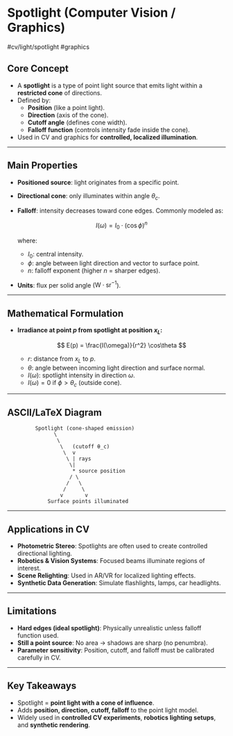 # Spotlight (Computer Vision / Graphics)
 #cv/light/spotlight #graphics

## Core Concept
- A **spotlight** is a type of point light source that emits light within a **restricted cone** of directions.  
- Defined by:  
  - **Position** (like a point light).  
  - **Direction** (axis of the cone).  
  - **Cutoff angle** (defines cone width).  
  - **Falloff function** (controls intensity fade inside the cone).  
- Used in CV and graphics for **controlled, localized illumination**.  

---

## Main Properties
- **Positioned source**: light originates from a specific point.  
- **Directional cone**: only illuminates within angle $\theta_c$.  
- **Falloff**: intensity decreases toward cone edges. Commonly modeled as:  

  $$
  I(\omega) = I_0 \cdot (\cos\phi)^n
  $$

  where:  
  - $I_0$: central intensity.  
  - $\phi$: angle between light direction and vector to surface point.  
  - $n$: falloff exponent (higher $n$ = sharper edges).  

- **Units**: flux per solid angle ($\text{W} \cdot \text{sr}^{-1}$).  

---
## Mathematical Formulation
- **Irradiance at point $p$ from spotlight at position $x_L$:**

  $$
  E(p) = \frac{I(\omega)}{r^2} \cos\theta
  $$

  - $r$: distance from $x_L$ to $p$.  
  - $\theta$: angle between incoming light direction and surface normal.  
  - $I(\omega)$: spotlight intensity in direction $\omega$.  
  - $I(\omega) = 0$ if $\phi > \theta_c$ (outside cone).  

---
## ASCII/LaTeX Diagram

```
         Spotlight (cone-shaped emission)
               \
                \
                 \   (cutoff θ_c)
                  \  v
                   \ | rays
                    \| 
                     * source position
                    / \
                   /   \
                  /     \
                 v       v
             Surface points illuminated
```

---
## Applications in CV
- **Photometric Stereo**: Spotlights are often used to create controlled directional lighting.  
- **Robotics & Vision Systems**: Focused beams illuminate regions of interest.  
- **Scene Relighting**: Used in AR/VR for localized lighting effects.  
- **Synthetic Data Generation**: Simulate flashlights, lamps, car headlights.  

---
## Limitations
- **Hard edges (ideal spotlight)**: Physically unrealistic unless falloff function used.  
- **Still a point source**: No area → shadows are sharp (no penumbra).  
- **Parameter sensitivity**: Position, cutoff, and falloff must be calibrated carefully in CV.  

---
## Key Takeaways
- Spotlight = **point light with a cone of influence**.  
- Adds **position, direction, cutoff, falloff** to the point light model.  
- Widely used in **controlled CV experiments**, **robotics lighting setups**, and **synthetic rendering**.  
